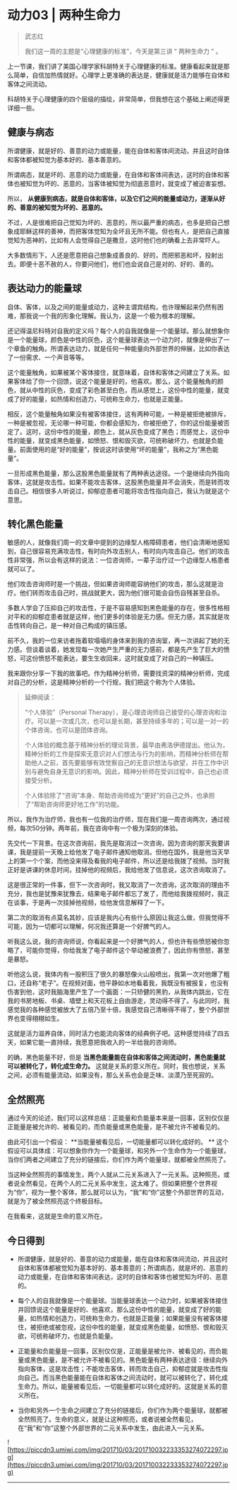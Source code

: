 # 动力03 | 两种生命力

> 武志红
> 
> 我们这一周的主题是“心理健康的标准”，今天是第三讲 “ 两种生命力 ” 。

上一节课，我们讲了美国心理学家科胡特关于心理健康的标准。健康看起来就是那么简单，自信加热情就好。心理学上更准确的表达是，健康就是活力能够在自体和客体之间流动。

科胡特关于心理健康的四个层级的描绘，非常简单，但我想在这个基础上阐述得更详细一些。

## 健康与病态

所谓健康，就是好的、善意的动力或能量，能在自体和客体间流动，并且这时自体和客体都被知觉为基本好的、基本善意的。

所谓病态，就是坏的、恶意的动力或能量，在自体和客体间表达，这时的自体和客体也被知觉为坏的、恶意的，当客体被知觉为彻底恶意时，就变成了被迫害妄想。

所以， **从健康到病态，就是自体和客体，以及它们之间的能量或动力，逐渐从好的、善意的被知觉为坏的、恶意的。**

不过，人是很难把自己觉知为坏的、恶意的，所以最严重的病态，也多是把自己想象成耶稣这样的善神，而把客体觉知为全坏且无所不能。但也有人，是把自己直接觉知为恶神的，比如有人会觉得自己是撒旦，这时他们也的确看上去非常吓人。

大多数情形下，人还是愿意把自己想象成善良的、好的，而把邪恶和坏，投射出去。即便十恶不赦的人，你要问他们，他们也会说自己是对的、好的、善的。

## 表达动力的能量球

自体、客体，以及之间的能量或动力，这种主谓宾结构，也许理解起来仍然有困难，那我说一个我的形象化理解。我认为，这是一个极为根本的理解。

还记得温尼科特对自我的定义吗？每个人的自我就像是一个能量球。那么就想象你是一个能量球，颜色是中性的灰色，这个能量球表达一个动力时，就像是伸出了一个章鱼的触角。所谓表达动力，就是任何一种能量向外部世界的伸展，比如你表达了一份需求、一个声音等等。

这个能量触角，如果被某个客体接住，就意味着，自体和客体之间建立了关系。如果客体给了你一个回馈，说这个能量是好的，他喜欢。那么，这个能量触角的颜色，就从中性的灰色，变成了彩色甚至白色，而从感觉上，这份中性的能量，就变成了好的能量，如热情和创造力，可统称生命力，也就是正能量。

相反，这个能量触角如果没有被客体接住，这有两种可能，一种是被拒绝被排斥，一种是被忽视，无论哪一种可能，你都会感知为，你被拒绝了，你的这份能量被否定了。这时，这份中性的能量，颜色上，就从灰色变成了黑色；而感觉上，这份中性的能量，就变成黑色能量，如愤怒、恨和毁灭欲，可统称破坏力，也就是负能量。前面使用的是“好的能量”，按说这时该使用“坏的能量”，我称之为“黑色能量”。

一旦形成黑色能量，那么这股黑色能量就有了两种表达途径。一个是继续向外指向客体，这就是攻击性。如果不能攻击客体，这股黑色能量并不会消失，而是转而攻击自己。相信很多人听说过，抑郁症患者可能将攻击性指向自己，我认为就是这个意思。

## 转化黑色能量

敏感的人，就像我们周一的文章中提到的边缘型人格障碍患者，他们会清晰地感知到，自己很容易充满攻击性，有时向外攻击别人，有时向内攻击自己。他们的攻击性非常强，所以会有这样的说法：一位咨询师，一辈子治疗过一个边缘型人格患者就可以了。

他们攻击咨询师时是一个挑战，但如果咨询师能容纳他们的攻击，那么这就是治疗。他们转而攻击自己时，挑战就更大，因为他们很可能会自伤自残甚至自杀。

多数人学会了压抑自己的攻击性，于是不容易感知到黑色能量的存在，很多性格相对平和的抑郁症患者就是这样，他们更多的体验是无力感。但无力感，其实就是攻击性转向自己，是一种对自己构成的镇压感。

前不久，我的一位来访者拖着软塌塌的身体来到我的咨询室，再一次讲起了她的无力感。但谈着谈着，她发现每一次她产生严重的无力感前，都是先产生了巨大的愤怒，可这份愤怒不能表达，要生生收回来，这时就变成了对自己的一种镇压。

我来跟你分享一下我的故事吧。作为精神分析师，需要找资深的精神分析师，完成对自己的分析，这是精神分析的一个行规，我们把这个称为个人体验。

> 延伸阅读：
> 
> “个人体验”（Personal Therapy），是心理咨询师自己接受的心理咨询和治疗。可以是一次或几次，也可以是长期，甚至持续多年的；可以是一对一的个体咨询，也可以是团体咨询。
> 
> 个人体验的概念基于精神分析的理论背景，最早由弗洛伊德提出。他认为，精神分析的工作是探索无意识对人们想法与行为的影响，而精神分析师在帮助他人之前，首先要能够有效觉察自己的无意识想法与欲望，并在工作中识别与避免自身无意识的影响。因此，精神分析师在受训过程中，自己也必须接受分析。
> 
> 个人体验除了“咨询”本身、帮助咨询师成为“更好”的自己之外，也承担了“帮助咨询师更好地工作”的功能。

所以，我作为治疗师，我也有一位我的治疗师，现在我们是一周咨询两次，通过视频，每次50分钟。两年前，我在咨询中有一个极为深刻的体验。

先交代一下背景。在这次咨询前，我先是取消过一次咨询，因为咨询的那天我要讲课，我是提前一天晚上给他发了电子邮件通知他取消。但他在国外，我是他当天早上的第一个个案，而他没来得及看我的电子邮件，所以还是给我拨了视频。当时我正好是讲课的休息时间，挂掉他的视频后，我给他发了信息说，这次咨询取消了。

这是很正常的一件事，但下一次咨询时，我又取消了一次咨询，这次取消的理由不充分，我也是犹豫来犹豫去，结果电子邮件都忘了发了，而他给我拨视频时，我正在谈事，于是再一次挂掉他视频，给他发信息解释了一下。

第二次的取消有点莫名其妙，应该是我内心有些什么原因让我这么做，但我觉得不可能，因为一切都可以理解，何况我还算是一个好脾气的人。

听我这么说，我的咨询师说，你看起来是一个好脾气的人，但也许有些愤怒被你忽略了，可能你觉得，你给我发了电子邮件这个举动被浪费了，因此你有愤怒，甚至是暴怒。

听他这么说，我体内有一股积压了很久的暴怒像火山般喷出，我第一次对他爆了粗口，还自称“老子”。在视频对面，他平静如水地看着我，我既没有被报复，也没有伤害到他，这时我脑海里产生了一个画面：一只矫健的黑豹，从我体内跳出，它在我的书房地板、书桌、墙壁上和天花板上自由游走，灵动得不得了。与此同时，我感觉我的各种感觉被放大了五倍乃至十倍，我感觉自己清晰得不得了，整个外部世界也变得栩栩如生。

这就是活力滋养自体，同时活力也能流向客体的经典例子吧。这种感觉持续了四五天，如果它能一直持续，我愿意把我收入的一半给我的咨询师。

的确，黑色能量不好，但是 **当黑色能量能在自体和客体之间流动时，黑色能量就可以被转化了，转化成生命力。** 这就是关系的意义所在。同时，我也想说，关系之间，必须有能量流动，如果没有，那么关系也会是乏味、淡漠乃至死寂的。

## 全然照亮

通过今天的论述，我们可以这样总结：正能量和负能量本来是一回事，区别仅仅是正能量是被允许的、被看见的，而负能量或黑色能量，是不被允许不被看见的。

由此可引出一个假设： **当能量被看见后，一切能量都可以转化成好的。 ** 这个假设可以具体成：可以想象你作为一个能量球，和另外一个生命作为一个能量球，当你们两者之间建立了充分的链接后，你们作为两个能量球，就都被全然照亮了。

当这种全然照亮的事情发生，两个人就从二元关系进入了一元关系。这种照亮，或者说全然看见，在两个人的二元关系中发生，这太难了。但如果把整个世界视为“你”，视为一整个客体，那么就可以认为，“我”和“你”这整个外部世界的互动，就是为了被全然照亮这个终极目标。

在我看来，这就是生命的意义所在。

## 今日得到

* 所谓健康，就是好的、善意的动力或能量，能在自体和客体间流动，并且这时自体和客体都被觉知为基本好的、基本善意的；所谓病态，就是坏的、恶意的动力或能量，在自体和客体间表达，这时的自体和客体也被觉知为坏的、恶意的。

* 每个人的自我就像是一个能量球。当能量球表达一个动力时，如果被客体接住并回馈说这个能量是好的、他喜欢，那么这份中性的能量，就变成了好的能量，如热情和创造力，可统称生命力，也就是正能量；如果能量没有被客体接住，被拒绝或被忽视，这份中性的能量，就变成黑色能量，如愤怒、恨和毁灭欲，可统称破坏力，也就是负能量。

* 正能量和负能量是一回事，区别仅仅是，正能量是被允许、被看见的，而负能量或黑色能量，是不被允许不被看见的。黑色能量有两种表达途径：继续向外指向客体，这是攻击性；不能攻击客体，转而攻击自己，抑郁症就是攻击性指向自己。而当黑色能量能在自体和客体之间流动时，就可以被转化了，转化成生命力。所以，能量被看见后，一切能量都可以转化成好的。这就是关系的意义所在。

* 当你和另外一个生命之间建立了充分的链接后，你们作为两个能量球，就都被全然照亮了。生命的意义，就是让这种照亮，或者说被全然看见，在“我”和“你”这整个外部世界的二元关系中发生，由此进入一元关系。

![https://piccdn3.umiwi.com/img/201710/03/201710032233353274072297.jpg](https://piccdn3.umiwi.com/img/201710/03/201710032233353274072297.jpg)

---
